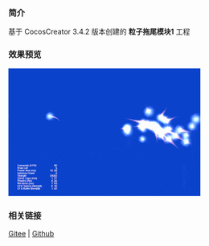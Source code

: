 ### 简介

基于 CocosCreator 3.4.2 版本创建的 **粒子拖尾模块1** 工程

### 效果预览
![image](../../gif/202203/2022030532.gif)

### 相关链接
[Gitee](https://gitee.com/mirrors_cocos-creator/test-cases-3d/blob/v3.0/assets/cases/particle) | [Github](https://github.com/cocos-creator/test-cases-3d/blob/v3.0/assets/cases/particle)
